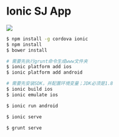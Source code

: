 Ionic SJ App
============

<a href="https://server.propersoft.cn/teamcity/viewType.html?buildTypeId=ISJ_Build">
  <img src="https://server.propersoft.cn/teamcity/app/rest/builds/buildType:(id:ISJ_Build)/statusIcon.svg"/>
</a>

```bash
$ npm install -g cordova ionic
$ npm install
$ bower install

# 需要先执行grunt命令生成www文件夹
$ ionic platform add ios
$ ionic platform add android

# 需要先安装SDK，并配置环境变量；JDK必须是1.8
$ ionic build ios
$ ionic emulate ios

$ ionic run android

$ ionic serve

$ grunt serve
```
